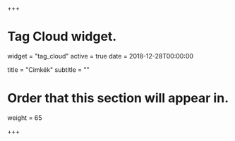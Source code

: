 +++
# Tag Cloud widget.
widget = "tag_cloud"
active = true
date = 2018-12-28T00:00:00

title = "Cimkék"
subtitle = ""

# Order that this section will appear in.
weight = 65

+++
